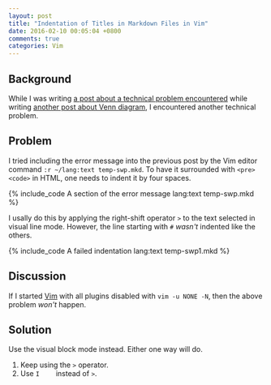 ```yaml
---
layout: post
title: "Indentation of Titles in Markdown Files in Vim"
date: 2016-02-10 00:05:04 +0800
comments: true
categories: Vim
---
```


Background
---

While I was writing
[a post about a technical problem encountered][pp2] while writing
[another post about Venn diagram][pp1], I encountered another
technical problem.

Problem
---

I tried including the error message into the previous post by the Vim
editor command `:r ~/lang:text temp-swp.mkd`.  To have it surrounded with
`<pre><code>` in HTML, one needs to indent it by four spaces.

{% include_code A section of the error message lang:text temp-swp.mkd %}

I usally do this by applying the right-shift operator `>` to the text
selected in visual line mode.  However, the line starting with `#`
*wasn't* indented like the others.

{% include_code A failed indentation lang:text temp-swp1.mkd %}

<!-- more -->

Discussion
---

If I started [Vim] with all plugins disabled with `vim -u NONE -N`,
then the above problem *won't* happen.

Solution
---

Use the visual block mode instead.  Either one way will do.

1. Keep using the `>` operator.
2. Use `I    ` instead of `>`.

[pp1]: /blog/2016/02/09/my-venn-diagram-mistake/
[pp2]: /blog/2016/02/09/rake-aborted-due-to-a-vim-swap-file/
[Vim]: http://www.vim.org

